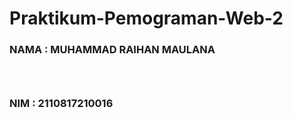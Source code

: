 # Praktikum-Pemograman-Web-2

<h3>NAMA : MUHAMMAD RAIHAN MAULANA<h3> <br>
<h3>NIM  : 2110817210016<h3>
